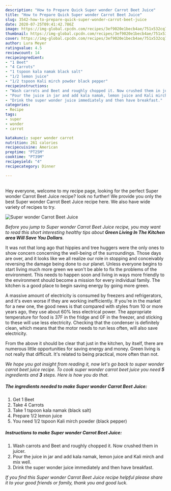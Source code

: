 ```yaml
---
description: "How to Prepare Quick Super wonder Carrot Beet Juice"
title: "How to Prepare Quick Super wonder Carrot Beet Juice"
slug: 3542-how-to-prepare-quick-super-wonder-carrot-beet-juice
date: 2020-07-25T09:41:42.786Z
image: https://img-global.cpcdn.com/recipes/3ef9020e1becb4ae/751x532cq70/super-wonder-carrot-beet-juice-recipe-main-photo.jpg
thumbnail: https://img-global.cpcdn.com/recipes/3ef9020e1becb4ae/751x532cq70/super-wonder-carrot-beet-juice-recipe-main-photo.jpg
cover: https://img-global.cpcdn.com/recipes/3ef9020e1becb4ae/751x532cq70/super-wonder-carrot-beet-juice-recipe-main-photo.jpg
author: Lura Meyer
ratingvalue: 4.5
reviewcount: 14
recipeingredient:
- "1 Beet"
- "4 Carrots"
- "1 tspoon kala namak black salt"
- "1/2 lemon juice"
- "1/2 tspoon Kali mirch powder black pepper"
recipeinstructions:
- "Wash carrots and Beet and roughly chopped it. Now crushed them in juicer."
- "Pour the juice in jar and add kala namak, lemon juice and Kali mirch and mix well."
- "Drink the super wonder juice immediately and then have breakfast."
categories:
- Recipe
tags:
- super
- wonder
- carrot

katakunci: super wonder carrot 
nutrition: 261 calories
recipecuisine: American
preptime: "PT25M"
cooktime: "PT39M"
recipeyield: "4"
recipecategory: Dinner

---
```

<br>
Hey everyone, welcome to my recipe page, looking for the perfect Super wonder Carrot Beet Juice recipe? look no further! We provide you only the best Super wonder Carrot Beet Juice recipe here. We also have wide variety of recipes to try.
<br>


![Super wonder Carrot Beet Juice](https://img-global.cpcdn.com/recipes/3ef9020e1becb4ae/751x532cq70/super-wonder-carrot-beet-juice-recipe-main-photo.jpg)

<i>Before you jump to Super wonder Carrot Beet Juice recipe, you may want to read this short interesting healthy tips about 
<strong>Green Living In The Kitchen area Will Save You Dollars</strong>.</i>
</br>

It was not that long ago that hippies and tree huggers were the only ones to show concern concerning the well-being of the surroundings. Those days are over, and it looks like we all realize our role in stopping and conceivably reversing the damage being done to our planet. Unless everyone begins to start living much more green we won't be able to fix the problems of the environment. This needs to happen soon and living in ways more friendly to the environment should become a mission for every individual family. The kitchen is a good place to begin saving energy by going more green.

A massive amount of electricity is consumed by freezers and refrigerators, and it's even worse if they are working inefficiently. If you're in the market for a new one, the good news is that compared with styles from 10 or more years ago, they use about 60% less electrical power. The appropriate temperature for food is 37F in the fridge and 0F in the freezer, and sticking to these will use less electricity. Checking that the condenser is definitely clean, which means that the motor needs to run less often, will also save electricity.

From the above it should be clear that just in the kitchen, by itself, there are numerous little opportunities for saving energy and money. Green living is not really that difficult. It's related to being practical, more often than not.


<i>We hope you got insight from reading it, now let's go back to super wonder carrot beet juice recipe. To cook super wonder carrot beet juice you need <strong>5</strong> ingredients and <strong>3</strong> steps. Here is how you do that.
</i>

##### The ingredients needed to make Super wonder Carrot Beet Juice:

1. Get 1 Beet
1. Take 4 Carrots
1. Take 1 tspoon kala namak (black salt)
1. Prepare 1/2 lemon juice
1. You need 1/2 tspoon Kali mirch powder (black pepper)


##### Instructions to make Super wonder Carrot Beet Juice:

1. Wash carrots and Beet and roughly chopped it. Now crushed them in juicer.
1. Pour the juice in jar and add kala namak, lemon juice and Kali mirch and mix well.
1. Drink the super wonder juice immediately and then have breakfast.


<i>If you find this Super wonder Carrot Beet Juice recipe helpful please share it to your good friends or family, thank you and good luck.</i>
